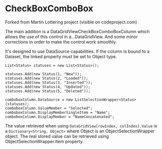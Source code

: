 CheckBoxComboBox
================

Forked from Martin Lottering project (visible on codeproject.com)

The main addition is a DataGridViewCheckBoxComboBoxColumn which allows the use of this control in a...DataGridView.
And some minor corrections in order to make the control work smoothly.

It's designed to use DataSource capabilities. If the column is bound to a Dataset, the linked property must be set to Object type.

```
List<Status> statuses = new List<Status>();

statuses.Add(new Status(1, "New"));
statuses.Add(new Status(2, "Loaded"));
statuses.Add(new Status(3, "Inserted"));
statuses.Add(new Status(4, "Updated"));
statuses.Add(new Status(5, "Deleted"));

comboboxColumn.DataSource = new ListSelectionWrapper<Status>(statuses);
comboboxColumn.ValueMember = "Selected";
comboboxColumn.DisplayMemberSingleItem = "Name";
comboboxColumn.DisplayMember = "NameConcatenated";
```

The value retrieved when using ```DataGridView[rowIndex, colIndex].Value``` is a ```Dictionary<String, Object>``` where Object is an ObjectSelectionWrapper object.
The real stored value can be retrieved using ObjectSelectionWrapper.Item property.

